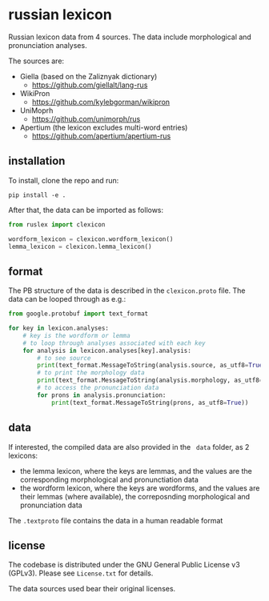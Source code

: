 # russian lexicon

Russian lexicon data from 4 sources. The data include morphological and pronunciation analyses.

The sources are:

- Giella (based on the Zaliznyak dictionary)
  - https://github.com/giellalt/lang-rus
- WikiPron
  - https://github.com/kylebgorman/wikipron
- UniMoprh
  - https://github.com/unimorph/rus
- Apertium (the lexicon excludes multi-word entries)
    - https://github.com/apertium/apertium-rus

## installation

To install, clone the repo and run:

```shell
pip install -e .
```

After that, the data can be imported as follows:
```python
from ruslex import clexicon

wordform_lexicon = clexicon.wordform_lexicon()
lemma_lexicon = clexicon.lemma_lexicon()
```

## format

The PB structure of the data is described in the ```clexicon.proto``` file.
The data can be looped through as e.g.:
```python
from google.protobuf import text_format

for key in lexicon.analyses:
    # key is the wordform or lemma
    # to loop through analyses associated with each key
    for analysis in lexicon.analyses[key].analysis:
        # to see source
        print(text_format.MessageToString(analysis.source, as_utf8=True))
        # to print the morphology data
        print(text_format.MessageToString(analysis.morphology, as_utf8=True))
        # to access the pronunciation data
        for prons in analysis.pronunciation:
            print(text_format.MessageToString(prons, as_utf8=True))
```


## data

If interested, the compiled data are also provided in the ``` data``` folder, as 2 lexicons:
- the lemma lexicon, where the keys are lemmas, and the values are the corresponding morphological and pronunctiation data 
- the wordform lexicon, where the keys are wordforms, and the values are their lemmas (where available), the correposnding morphological  and pronunciation data

The ```.textproto``` file contains the data in a human readable format

## license

The codebase is distributed under the GNU General Public License v3 (GPLv3). Please see ```License.txt``` for details.

The data sources used bear their original licenses.





